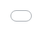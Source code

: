 # High Performance Animations

We’re going to cut straight to the chase. Modern browsers can animate four things really cheaply: **position**, **scale**, **rotation** and **opacity**. If you animate anything else, it’s *at your own risk*, and the chances are you’re not going to hit a silky smooth 60fps.

![figure][Cheap to animate]

Take a look at this side-by-side slow motion video of the same animation:

<iframe style="position:absolute;top:0;left:0;width:100%;height:100%;" src="//www.youtube.com/embed/-62uPWUxgcg?rel=0" allowfullscreen="" frameborder="0"></iframe>

One is done with transforms, the other isn’t. You can see what a difference it makes, so let’s take look at why that is.

## From DOM to Pixels in DevTools

When you use the Chrome DevTools timeline you should see a pattern similar to this:

![screenshot][DevTools waterfall] 

*Chrome DevTools frame mode. The higher up the waterfall you start, the more work the browser does.*

The process that the browser goes through is pretty simple: calculate the styles that apply to the elements (Recalculate Style), generate the geometry and position for each element (Layout), fill out the pixels for each element into [layers][1] (Paint Setup and Paint) and draw the layers out to screen (Composite Layers).

To achieve silky smooth animations you need to avoid work, and the best way to do that is to only change properties that affect compositing -- transform and opacity. **The higher up you start on the timeline waterfall the more work the browser has to do to get pixels on to the screen.**

> This advice is broadly cross-browser compatible. Chrome, Firefox, Safari and Opera all hardware accelerate transforms and opacity. Unfortunately it is not clear what criteria Internet Explorer 10+ uses to determine if hardware acceleration is suitable, but hopefully that will become clearer when the F12 tools in IE11 are shipped.

## Animating Layout Properties

When you change elements, the browser may need to do a layout, which involves calculating the geometry (position and size) of all the elements affected by the change. If you change one element, the geometry of other elements may need to be recalculated. For example, if you change the width of the `<html>` element any of its children may be affected. Due to the way elements overflow and affect one another, changes further down the tree can sometimes result in layout calculations all the way back up to the top.

The larger the tree of visible elements, the longer it takes to perform layout calculations, so you must take pains to avoid animating properties that trigger layout.

> Are you storing app state in the or elements with classes? When these elements are changed, the browser may have to redo style calculations and layout. Watch out for inadvertent layout triggers in your apps; they may not animate but they can be very expensive!

Here are the [most popular CSS properties][2] that, when changed, trigger layout:

**Styles that affect layout**

<table>
<tr><td>width</td><td>height</td></tr>
<tr><td>padding</td><td>margin</td></tr>
<tr><td>display</td><td>border-width</td></tr>
<tr><td>border</td><td>top</td></tr>
<tr><td>position</td><td>font-size</td></tr>
<tr><td>float</td><td>text-align</td></tr>
<tr><td>overflow-y</td><td>font-weight</td></tr>
<tr><td>overflow</td><td>left</td></tr>
<tr><td>font-family</td><td>line-height</td></tr>
<tr><td>vertical-align</td><td>right</td></tr>
<tr><td>clear</td><td>white-space</td></tr>
<tr><td>bottom</td><td>min-height</td></tr>
</table>

Source: [http://goo.gl/lPVJY6][3]

## Animating Paint Properties

Changing an element may also trigger painting, and the majority of painting in modern browsers is done in software rasterizers. Depending on how the elements in your app are grouped into layers, other elements besides the one that changed may also need to be painted.

> If you’re new to the concept of layers you should read Tom Wiltzius’s [introduction to the topic][4].

There are many properties that will trigger a paint, but here are the most popular:

**Styles that affect paint**

<table>
<tr><td>color</td><td>border-style</td></tr>
<tr><td>visibility</td><td>background</td></tr>
<tr><td>text-decoration</td><td>background-image</td></tr>
<tr><td>background-position</td><td>background-repeat</td></tr>
<tr><td>outline-color</td><td>outline</td></tr>
<tr><td>outline-style</td><td>border-radius</td></tr>
<tr><td>outline-width</td><td>box-shadow</td></tr>
<tr><td>background-size</td><td></td></tr>
</table>

Source: [http://goo.gl/lPVJY6][5]

If you animate any of the above properties the element(s) affected are repainted, and the layers they belong to are uploaded to the GPU. On mobile devices this is particularly expensive because CPUs are significantly less powerful than their desktop counterparts, meaning that the painting work takes longer; and the bandwidth between the CPU and GPU is limited, so texture uploads take a long time.

## Animating Composite Properties

There is one CSS property, however, that you might expect to cause paints that sometimes does not: opacity. Changes to opacity can be handled by the GPU during compositing by simply painting the element texture with a lower alpha value. For that to work, however, the element must be the **only one in the layer**. If it has been grouped with other elements then changing the opacity at the GPU would (incorrectly) fade them too.

In Blink and WebKit browsers a new layer is created for any element which has a CSS transition or animation on opacity, but many developers use `translateZ(0)` or `translate3d(0,0,0)` to manually force layer creation. Forcing layers to be created ensures both that the layer is painted and ready-to-go as soon as the animation starts (creating and painting a layer is a non-trivial operation and can delay the start of your animation), and that there's no sudden change in appearance due to antialiasing changes. Promoting layers should done sparingly, though; you can overdo it and having [too many layers can cause jank][6].

> In Chrome, non-root, non-opaque layers use [grayscale antialiasing rather than subpixel antialiasing][7], which can be very noticeable, especially if the antialiasing method changes suddenly. If you are going to promote an element don’t wait until the animation starts, do it ahead of time.

Changing the transform of an element boils down to changes to its position, rotation or scale. Often, position is animated by setting the `left` and `top` properties. The problem is, as shown above, `left` and `top` both trigger layout operations, and that's expensive. The better solution is to use a `translate` on the element, which does not trigger layout.

> In Chrome Canary and Safari you can also animate filters, as these are handled off the main thread, are accelerated and generally perform very well. But since filters are not yet supported in Internet Explorer or Firefox you should proceed with caution.

## Imperative vs Declarative Animations

Developers often have to decide if they will animate with JavaScript (imperative) or CSS (declarative). There are pros and cons to each, so let’s take a look:

### Imperative

The main pro of imperative animations happens to also be its main con: it’s running in JavaScript on the browser’s main thread. The main thread is already busy with other JavaScript, style calculations, layout and painting. Often there is thread contention. This substantially increases the chance of missing animation frames, which is the very last thing you want.

Animating in JavaScript does give you a lot of control: starting, pausing, reversing, interrupting and cancelling are trivial. Some effects, like [parallax][8] scrolling, can only be achieved in JavaScript.

### Declarative

The alternative approach is to write your transitions and animations in CSS. The primary advantage is that the browser can optimize the animation. It can create layers if necessary, and run some operations off the main thread which, as you have seen, is a good thing. The major con of CSS animations for many is that they lack the expressive power of JavaScript animations. It is very difficult to combine animations in a meaningful way, which means authoring animations gets complex and error-prone.

## Looking to the future

As web standards evolve, some of the limitations around animation will go away. There is a proposal by Google’s Ian Vollick that investigates the concept of allowing [JavaScript animations via workers][9], providing the animation does not trigger layout or style recalculations.

For those interested in a more declarative approach to animation there is the [Web Animations specification][10], which [Jake Archibald has written about extensively][11].

## Conclusion

Animating well is core to a great web experience. You should always look to avoid animating properties that will trigger layout or paints, both of which are expensive and may lead to skipped frames. Declarative animations are preferable to imperative since the browser has the opportunity to optimize ahead of time.

Today transforms are the best properties to animate because the GPU can assist with the heavy lifting, so where you can limit your animations to these, do so.

* opacity
* translate
* rotate
* scale

In the future there may be new ways of animating that allow you to be as expressive as you can be with JavaScript, but without the associated main thread cost; or as optimized as CSS animations but without the restrictions, but until then plan your animations for a silky smooth experience.

## Resources

* [The current status of animated properties on the web][12].
* [Paul Irish’s deck on performance tooling][13].
* [Antialiasing 101][14]
* [We’re Gonna Need A Bigger API!][15]

[1]: http://www.html5rocks.com/en/tutorials/speed/layers/
[2]: https://docs.google.com/spreadsheet/pub?key=0ArK1Uipy0SbDdHVLc1ozTFlja1dhb25QNGhJMXN5MXc&single=true&gid=0&output=html
[3]: https://docs.google.com/spreadsheet/pub?key=0ArK1Uipy0SbDdHVLc1ozTFlja1dhb25QNGhJMXN5MXc&single=true&gid=0&output=html
[4]: http://www.html5rocks.com/en/tutorials/speed/layers/
[5]: https://docs.google.com/spreadsheet/pub?key=0ArK1Uipy0SbDdHVLc1ozTFlja1dhb25QNGhJMXN5MXc&single=true&gid=0&output=html
[6]: http://wesleyhales.com/blog/2013/10/26/Jank-Busting-Apples-Home-Page/
[7]: http://www.html5rocks.com/en/tutorials/internals/antialiasing-101/
[8]: http://www.html5rocks.com/en/tutorials/speed/parallax/
[9]: https://github.com/ianvollick/animation-proxy/blob/master/Explainer.md
[10]: http://dev.w3.org/fxtf/web-animations/
[11]: http://www.smashingmagazine.com/2013/03/04/animating-web-gonna-need-bigger-api/
[12]: http://www.chromestatus.com/metrics/css/animated
[13]: https://docs.google.com/presentation/d/19R_E5B__kdE55L1bTpS6IFKbYbHq-PQKKky4do5Yc6A/edit#slide=id.g105c64d69_170
[14]: http://www.html5rocks.com/en/tutorials/internals/antialiasing-101/
[15]: http://www.smashingmagazine.com/2013/03/04/animating-web-gonna-need-bigger-api/

[Cheap to animate]: img/cheap-operations.jpg
[DevTools waterfall]: img/devtools-waterfall.jpg